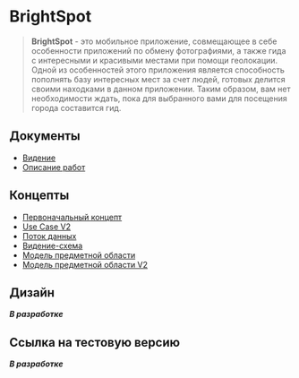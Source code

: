 # BrightSpot

> **BrightSpot** - это мобильное приложение, совмещающее в себе особенности приложений по обмену фотографиями, а также гида с интересными и красивыми местами при помощи геолокации. Одной из особенностей этого приложения является способность пополнять базу интересных мест за счет людей, готовых делится своими находками в данном приложении. Таким образом, вам нет необходимости ждать, пока для выбранного вами для посещения города составится гид. 

## Документы

- [Видение](Documents/Vision.md)
- [Описание работ](Documents/DescriptionWork.md)

## Концепты

- [Первоначальный концепт](Concepts/Concept_v1.png)
- [Use Case V2](Concepts/UseCaseV2.png)
- [Поток данных](Concepts/DataStream.png)
- [Видение-схема](Concepts/Vision.jpg)
- [Модель предметной области](Concepts/DomainModel.jpg)
- [Модель предметной области V2](Concepts/DomainModelUML.png)

## Дизайн

***В разработке***

## Ссылка на тестовую версию

***В разработке***